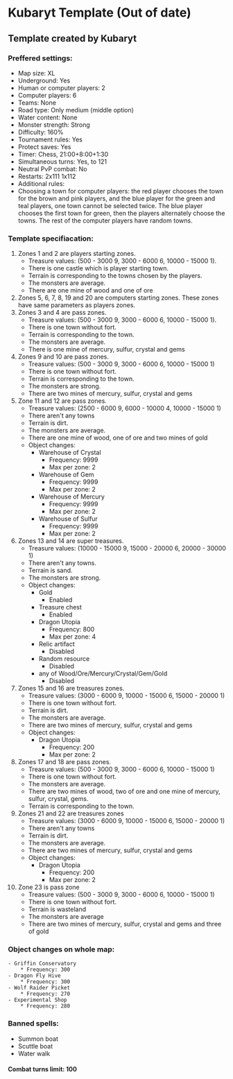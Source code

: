 # Kubaryt Template (Out of date)

## Template created by Kubaryt

### Preffered settings:

- Map size: XL
- Underground: Yes
- Human or computer players: 2
- Computer players: 6
- Teams: None
- Road type: Only medium (middle option)
- Water content: None
- Monster strength: Strong
- Difficulty: 160%
- Tournament rules: Yes
- Protect saves: Yes
- Timer: Chess, 21:00+8:00+1:30
- Simultaneous turns: Yes, to 121
- Neutral PvP combat: No
- Restarts: 2x111 1x112
- Additional rules:
- Choosing a town for computer players: the red player chooses the town for the brown and pink players,
and the blue player for the green and teal players, one town cannot be selected twice. The blue player chooses the first town for green, then the players alternately choose the towns. The rest of the computer players have random towns.
    
### Template specifiacation:

1. Zones 1 and 2 are players starting zones.
    - Treasure values: (500 - 3000 9, 3000 - 6000 6, 10000 - 15000 1).
    - There is one castle which is player starting town.
    - Terrain is corresponding to the towns chosen by the players.
    - The monsters are average.
    - There are one mine of wood and one of ore
2. Zones 5, 6, 7, 8, 19 and 20 are computers starting zones. These zones have same parameters as players zones.
3. Zones 3 and 4 are pass zones.
    - Treasure values: (500 - 3000 9, 3000 - 6000 6, 10000 - 15000 1).
    - There is one town without fort.
    - Terrain is corresponding to the town.
    - The monsters are average.
    - There is one mine of mercury, sulfur, crystal and gems
4. Zones 9 and 10 are pass zones.
    - Treasure values: (500 - 3000 9, 3000 - 6000 6, 10000 - 15000 1)
    - There is one town without fort.
    - Terrain is corresponding to the town.
    - The monsters are strong.
    - There are two mines of mercury, sulfur, crystal and gems
5. Zone 11 and 12 are pass zones.
    - Treasure values: (2500 - 6000 9, 6000 - 10000 4, 10000 - 15000 1)
    - There aren't any towns
    - Terrain is dirt.
    - The monsters are average.
    - There are one mine of wood, one of ore and two mines of gold
    - Object changes:
        * Warehouse of Crystal
            * Frequency: 9999
            * Max per zone: 2
        * Warehouse of Gem
            * Frequency: 9999
            * Max per zone: 2
        * Warehouse of Mercury
            * Frequency: 9999
            * Max per zone: 2
        * Warehouse of Sulfur
            * Frequency: 9999
            * Max per zone: 2
7. Zones 13 and 14 are super treasures.
    - Treasure values: (10000 - 15000 9, 15000 - 20000 6, 20000 - 30000 1)
    - There aren't any towns.
    - Terrain is sand.
    - The monsters are strong.
    - Object changes:
        * Gold
            * Enabled
        * Treasure chest
            * Enabled
        * Dragon Utopia
            * Frequency: 800
            * Max per zone: 4
        * Relic artifact
            * Disabled
        * Random resource
            * Disabled
        * any of Wood/Ore/Mercury/Crystal/Gem/Gold
            * Disabled
6. Zones 15 and 16 are treasures zones.
    - Treasure values: (3000 - 6000 9, 10000 - 15000 6, 15000 - 20000 1)
    - There is one town without fort.
    - Terrain is dirt.
    - The monsters are average.
    - There are two mines of mercury, sulfur, crystal and gems
    - Object changes:
        * Dragon Utopia
            * Frequency: 200
            * Max per zone: 2
8. Zones 17 and 18 are pass zones.
    - Treasure values: (500 - 3000 9, 3000 - 6000 6, 10000 - 15000 1)
    - There is one town without fort.
    - The monsters are average.
    - There are two mines of wood, two of ore and one mine of mercury, sulfur, crystal, gems.
    - Terrain is corresponding to the town.
9. Zones 21 and 22 are treasures zones
    - Treasure values: (3000 - 6000 9, 10000 - 15000 6, 15000 - 20000 1)
    - There aren't any towns
    - Terrain is dirt.
    - The monsters are average.
    - There are two mines of mercury, sulfur, crystal and gems
    - Object changes:
        * Dragon Utopia
            * Frequency: 200
            * Max per zone: 2
10. Zone 23 is pass zone
    - Treasure values: (500 - 3000 9, 3000 - 6000 6, 10000 - 15000 1)
    - There is one town without fort.
    - Terrain is wasteland
    - The monsters are average
    - There are two mines of mercury, sulfur, crystal and gems and three of gold

### Object changes on whole map:
    - Griffin Conservatory
        * Frequency: 300
    - Dragon Fly Hive
        * Frequency: 300
    - Wolf Raider Picket
        * Frequency: 270
    - Experimental Shop
        * Frequency: 280

### Banned spells:
 - Summon boat
 - Scuttle boat
 - Water walk
    
#### Combat turns limit: 100
